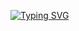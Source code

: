 [![Typing SVG](https://readme-typing-svg.herokuapp.com?font=Fira+Code&weight=700&duration=2000&pause=1000&color=F70000&center=true&vCenter=true&width=435&lines=%5B-%5D+Loading+data...;404+Not+Found)](https://git.io/typing-svg)
